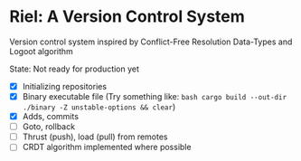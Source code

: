 # Riel: A Version Control System
Version control system inspired by Conflict-Free Resolution Data-Types and Logoot algorithm

State: Not ready for production yet

- [x] Initializing repositories
- [x] Binary executable file (Try something like: ```bash cargo build --out-dir ./binary -Z unstable-options && clear```)
- [x] Adds, commits
- [ ] Goto, rollback
- [ ] Thrust (push), load (pull) from remotes
- [ ] CRDT algorithm implemented where possible

